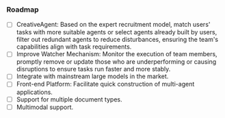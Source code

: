 ### Roadmap

- [ ] CreativeAgent: Based on the expert recruitment model, match users' tasks with more suitable agents or select agents already built by users, filter out redundant agents to reduce disturbances, ensuring the team's capabilities align with task requirements.
- [ ] Improve Watcher Mechanism: Monitor the execution of team members, promptly remove or update those who are underperforming or causing disruptions to ensure tasks run faster and more stably.
- [ ] Integrate with mainstream large models in the market.
- [ ] Front-end Platform: Facilitate quick construction of multi-agent applications.
- [ ] Support for multiple document types.
- [ ] Multimodal support.
